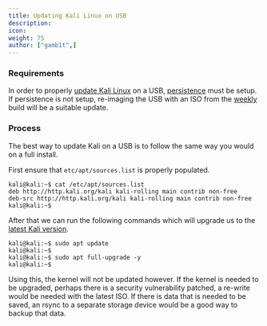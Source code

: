 ```yaml
---
title: Updating Kali Linux on USB
description:
icon:
weight: 75
author: ["gamb1t",]
---
```


### Requirements

In order to properly [update Kali Linux](/docs/general-use/updating-kali/) on a USB, [persistence](/docs/usb/usb-persistence/) must be setup. If persistence is not setup, re-imaging the USB with an ISO from the [weekly](https://cdimage.kali.org/kali-images/kali-weekly/) build will be a suitable update.

### Process

The best way to update Kali on a USB is to follow the same way you would on a full install.

First ensure that `etc/apt/sources.list` is properly populated.

```console
kali@kali:~$ cat /etc/apt/sources.list
deb http://http.kali.org/kali kali-rolling main contrib non-free
deb-src http://http.kali.org/kali kali-rolling main contrib non-free
kali@kali:~$
```

After that we can run the following commands which will upgrade us to the [latest Kali version](/docs/general-use/updating-kali/).

```console
kali@kali:~$ sudo apt update
kali@kali:~$
kali@kali:~$ sudo apt full-upgrade -y
kali@kali:~$
```

Using this, the kernel will not be updated however. If the kernel is needed to be upgraded, perhaps there is a security vulnerability patched, a re-write would be needed with the latest ISO. If there is data that is needed to be saved, an rsync to a separate storage device would be a good way to backup that data.
